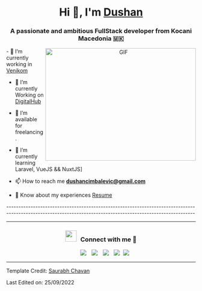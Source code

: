 <h1 align="center">Hi 👋, I'm <a href="https://dushanc.netlify.app/" target="blank">
Dushan</a></h1>
<h3 align="center">A passionate and ambitious FullStack developer from Kocani Macedonia 🇲🇰</h3>

<a target="_blank" align="center">
  <img align="right" top="500" height="300" width="400" alt="GIF" src="https://media.giphy.com/media/SWoSkN6DxTszqIKEqv/giphy.gif">
</a>
<div>
- 🔭 I’m currently working in <a href="https://venikom.com/" target="blank">Venikom</a>

- 🌱 I’m currently Working on <a href="https://digitalhub.mk/" target="blank">DigitalHub</a>

- 🤝 I’m available for freelancing.

- 🌱 I’m currently learning Laravel, VueJS && NuxtJS]

- 📫 How to reach me **dushancimbalevic@gmail.com**

- 📄 Know about my experiences <a href="https://dushanc.netlify.app/" target="blank">Resume</a>
</div>
------------------------------------------------------------------------------------------------------------------------------------------------------------
<br/>
<hr/>
<h3 align="center" > <img src="https://media.giphy.com/media/iY8CRBdQXODJSCERIr/giphy.gif" width="30" height="30" style="margin-right: 10px;">Connect with me 🤝 </h3>

<p align="center">

 <div align="center"  class="icons-social" style="margin-left: 10px;">
       <a style="margin-left: 10px;"  target="_blank" href="https://www.linkedin.com/in/dushan-cimbaljevic/">
			<img src="https://img.icons8.com/doodle/40/000000/linkedin--v2.png"></a>
        <a style="margin-left: 10px;" target="_blank" href="https://github.com/theroadfreak">
		<img src="https://img.icons8.com/doodle/40/000000/github--v1.png"></a>
        <a style="margin-left: 10px;" target="_blank" href="https://www.instagram.com/dushan.c_/">
			<img src="https://img.icons8.com/doodle/40/000000/instagram-new--v2.png"></a>
		<a style="margin-left: 10px;" target="_blank" href="https://www.youtube.com/user/ivanovskiivan">
				<img src="https://img.icons8.com/doodle/1x/youtube--v2.png" ></a>
		<a style="margin-left: 5px;" target="_blank" href="https://dushanc.netlify.app/">
					<img src="https://img.icons8.com/plasticine/0.5x/resume.png" ></a>
      </div>

</p>

---

Template Credit: [Saurabh Chavan](https://github.com/100rabhcsmc)

Last Edited on: 25/09/2022
